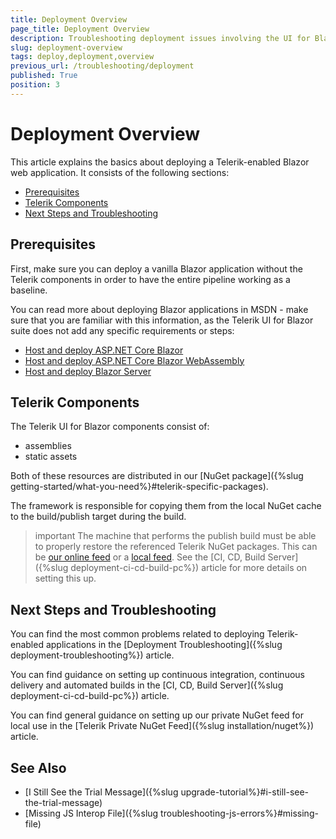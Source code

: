 ```yaml
---
title: Deployment Overview
page_title: Deployment Overview
description: Troubleshooting deployment issues involving the UI for Blazor suite.
slug: deployment-overview
tags: deploy,deployment,overview
previous_url: /troubleshooting/deployment
published: True
position: 3
---
```


# Deployment Overview

This article explains the basics about deploying a Telerik-enabled Blazor web application. It consists of the following sections:


* [Prerequisites](#prerequisites)
* [Telerik Components](#telerik-components)
* [Next Steps and Troubleshooting](#next-steps-and-troubleshooting)


## Prerequisites

First, make sure you can deploy a vanilla Blazor application without the Telerik components in order to have the entire pipeline working as a baseline.

You can read more about deploying Blazor applications in MSDN - make sure that you are familiar with this information, as the Telerik UI for Blazor suite does not add any specific requirements or steps:

* [Host and deploy ASP.NET Core Blazor](https://docs.microsoft.com/en-us/aspnet/core/host-and-deploy/blazor/?view=aspnetcore-3.0&tabs=visual-studio)
* [Host and deploy ASP.NET Core Blazor WebAssembly](https://docs.microsoft.com/en-us/aspnet/core/host-and-deploy/blazor/webassembly?view=aspnetcore-3.0)
* [Host and deploy Blazor Server](https://docs.microsoft.com/en-us/aspnet/core/host-and-deploy/blazor/server?view=aspnetcore-3.0)



## Telerik Components

The Telerik UI for Blazor components consist of:
* assemblies
* static assets

Both of these resources are distributed in our [NuGet package]({%slug getting-started/what-you-need%}#telerik-specific-packages).

The framework is responsible for copying them from the local NuGet cache to the build/publish target during the build.

>important The machine that performs the publish build must be able to properly restore the referenced Telerik NuGet packages. This can be [our online feed](../installation/nuget) or a [local feed](../installation/zip). See the [CI, CD, Build Server]({%slug deployment-ci-cd-build-pc%}) article for more details on setting this up.


## Next Steps and Troubleshooting

You can find the most common problems related to deploying Telerik-enabled applications in the [Deployment Troubleshooting]({%slug deployment-troubleshooting%}) article.

You can find guidance on setting up continuous integration, continuous delivery and automated builds in the [CI, CD, Build Server]({%slug deployment-ci-cd-build-pc%}) article.

You can find general guidance on setting up our private NuGet feed for local use in the [Telerik Private NuGet Feed]({%slug installation/nuget%}) article.

## See Also

* [I Still See the Trial Message]({%slug upgrade-tutorial%}#i-still-see-the-trial-message)
* [Missing JS Interop File]({%slug troubleshooting-js-errors%}#missing-file) 

